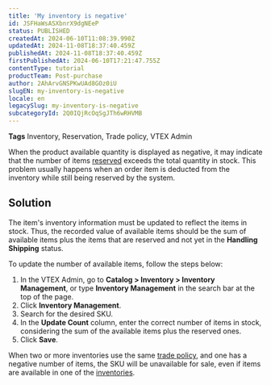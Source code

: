 ```yaml
---
title: 'My inventory is negative'
id: JSFHaWsASXbnrX9dgNEeP
status: PUBLISHED
createdAt: 2024-06-10T11:08:39.990Z
updatedAt: 2024-11-08T18:37:40.459Z
publishedAt: 2024-11-08T18:37:40.459Z
firstPublishedAt: 2024-06-10T17:21:47.755Z
contentType: tutorial
productTeam: Post-purchase
author: 2AhArvGNSPKwUAd8GOz0iU
slugEN: my-inventory-is-negative
locale: en
legacySlug: my-inventory-is-negative
subcategoryId: 2Q0IQjRcOqSgJTh6wRHVMB
---
```


**Tags** Inventory, Reservation, Trade policy, VTEX Admin

When the product available quantity is displayed as negative, it may indicate that the number of items [reserved](/en/tutorial/como-a-reserva-funciona--tutorials_92) exceeds the total quantity in stock. This problem usually happens when an order item is deducted from the inventory while still being reserved by the system.

## Solution

The item's inventory information must be updated to reflect the items in stock. Thus, the recorded value of available items should be the sum of available items plus the items that are reserved and not yet in the **Handling Shipping** status.

To update the number of available items, follow the steps below:

1. In the VTEX Admin, go to **Catalog > Inventory > Inventory Management**, or type **Inventory Management** in the search bar at the top of the page.
2. Click **Inventory Management**.
3. Search for the desired SKU.
4. In the **Update Count** column, enter the correct number of items in stock, considering the sum of the available items plus the reserved ones.
5. Click **Save**.

When two or more inventories use the same [trade policy](/en/tutorial/como-funciona-uma-politica-comercial--6Xef8PZiFm40kg2STrMkMV), and one has a negative number of items, the SKU will be unavailable for sale, even if items are available in one of the [inventories](/en/tutorial/gerenciar-itens-em-estoque--tutorials_139).

